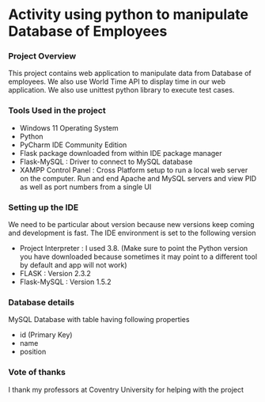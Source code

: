# Activity using python to manipulate Database of Employees

### Project Overview

This project contains web application to manipulate data from Database of employees.
We also use World Time API to display time in our web application.
We also use unittest python library to execute test cases.

### Tools Used in the project
- Windows 11 Operating System
- Python 
- PyCharm IDE Community Edition
- Flask package downloaded from within IDE package manager
- Flask-MySQL : Driver to connect to MySQL database
- XAMPP Control Panel : Cross Platform setup to run a local web server on the computer. Run and end Apache and MySQL servers and view PID as well as port numbers from a single UI

### Setting up the IDE
We need to be particular about version because new versions keep coming and development is fast.
The IDE environment is set to the following version
- Project Interpreter : I used 3.8.
  (Make sure to point the Python version you have downloaded because sometimes it may point to a different tool by default and app will not work) 
- FLASK :  Version 2.3.2
- Flask-MySQL : Version 1.5.2

### Database details
MySQL Database with table having following properties
- id (Primary Key)
- name
- position

### Vote of thanks
I thank my professors at Coventry University for helping with the project
  
 
